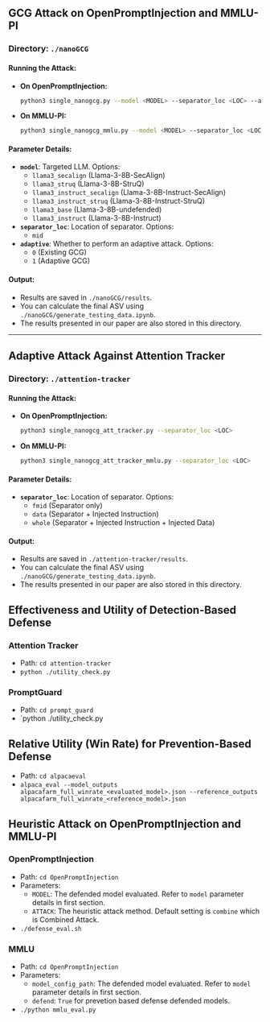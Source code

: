 ## GCG Attack on OpenPromptInjection and MMLU-PI  

### Directory: `./nanoGCG`  

#### Running the Attack:  
- **On OpenPromptInjection:**  
  ```bash
  python3 single_nanogcg.py --model <MODEL> --separator_loc <LOC> --adaptive <ADAPTIVE>
  ```  
- **On MMLU-PI:**  
  ```bash
  python3 single_nanogcg_mmlu.py --model <MODEL> --separator_loc <LOC> --adaptive <ADAPTIVE>
  ```  

#### Parameter Details:  
- **`model`**: Targeted LLM. Options:  
  - `llama3_secalign` (Llama-3-8B-SecAlign)  
  - `llama3_struq` (Llama-3-8B-StruQ)  
  - `llama3_instruct_secalign` (Llama-3-8B-Instruct-SecAlign)  
  - `llama3_instruct_struq` (Llama-3-8B-Instruct-StruQ)  
  - `llama3_base` (Llama-3-8B-undefended)  
  - `llama3_instruct` (Llama-3-8B-Instruct)  
- **`separator_loc`**: Location of separator. Options:  
  - `mid`  
- **`adaptive`**: Whether to perform an adaptive attack. Options:  
  - `0` (Existing GCG)  
  - `1` (Adaptive GCG)  

#### Output:  
- Results are saved in `./nanoGCG/results`.  
- You can calculate the final ASV using `./nanoGCG/generate_testing_data.ipynb`.
- The results presented in our paper are also stored in this directory.  

---  

## Adaptive Attack Against Attention Tracker  

### Directory: `./attention-tracker`  

#### Running the Attack:  
- **On OpenPromptInjection:**  
  ```bash
  python3 single_nanogcg_att_tracker.py --separator_loc <LOC>
  ```  
- **On MMLU-PI:**  
  ```bash
  python3 single_nanogcg_att_tracker_mmlu.py --separator_loc <LOC>
  ```  

#### Parameter Details:  
- **`separator_loc`**: Location of separator. Options:  
  - `fmid` (Separator only)  
  - `data` (Separator + Injected Instruction)  
  - `whole` (Separator + Injected Instruction + Injected Data)  

#### Output:  
- Results are saved in `./attention-tracker/results`.  
- You can calculate the final ASV using `./nanoGCG/generate_testing_data.ipynb`.
- The results presented in our paper are also stored in this directory.

## Effectiveness and Utility of Detection-Based Defense

### Attention Tracker
- Path: `cd attention-tracker`
- `python ./utility_check.py`

### PromptGuard
- Path: `cd prompt_guard`
- `python ./utility_check.py

## Relative Utility (Win Rate) for Prevention-Based Defense
- Path: `cd alpacaeval`
- `alpaca_eval --model_outputs alpacafarm_full_winrate_<evaluated_model>.json --reference_outputs alpacafarm_full_winrate_<reference_model>.json`


## Heuristic Attack on OpenPromptInjection and MMLU-PI

### OpenPromptInjection
- Path: `cd OpenPromptInjection`
- Parameters:
  - `MODEL`: The defended model evaluated. Refer to `model` parameter details in first section.
  - `ATTACK`: The heuristic attack method. Default setting is `combine` which is Combined Attack.
- `./defense_eval.sh`

### MMLU
- Path: `cd OpenPromptInjection`
- Parameters:
  - `model_config_path`: The defended model evaluated. Refer to `model` parameter details in first section.
  - `defend`: `True` for prevetion based defense defended models.
- `./python mmlu_eval.py`
